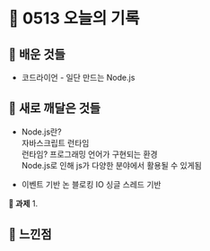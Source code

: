# 🧸 0513 오늘의 기록
## 💙 배운 것들
* 코드라이언 - 일단 만드는 Node.js

## 💚 새로 깨달은 것들
* Node.js란?   
자바스크립트 런타임   
런타임? 프로그래밍 언어가 구현되는 환경   
Node.js로 인해 js가 다양한 분야에서 활용될 수 있게됨   

* 이벤트 기반 논 블로킹 IO 싱글 스레드 기반


**📍 과제**
1. 
 
## 💜 느낀점

